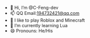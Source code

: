 - 👋 Hi, I’m @C-Feng-dev
- 📫 QQ Email:194732421@qq.com
- 👀 I like to play Roblox and Minecraft
- 🌱 I’m currently learning Lua
- 😄 Pronouns: He/His
